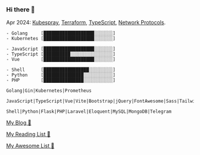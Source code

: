 ### Hi there 👋

Apr 2024: [Kubespray](https://kubespray.io/#/), [Terraform](https://www.terraform.io/), [TypeScript](https://www.typescriptlang.org/), [Network Protocols](https://en.wikipedia.org/wiki/Lists_of_network_protocols).

```
- Golang     [███████████████████░░░░░░░]
- Kubernetes [███████████████████░░░░░░░]

- JavaScript [███████████████████░░░░░░░]
- TypeScript [██████████░░░░░░░░░░░░░░░░]
- Vue        [███████████████████░░░░░░░]

- Shell      [█████████████████░░░░░░░░░]
- Python     [███████████████░░░░░░░░░░░]
- PHP        [███████████████░░░░░░░░░░░]

Golang|Gin|Kubernetes|Prometheus

JavaScript|TypeScript|Vue|Vite|Bootstrap|jQuery|FontAwesome|Sass|TailwindCSS|WindiCSS

Shell|Python|Flask|PHP|Laravel|Eloquent|MySQL|MongoDB|Telegram
```

[My Blog 🧦](./writing)

[My Reading List 🤖](./reading)

[My Awesome List 👾](./awesome)
